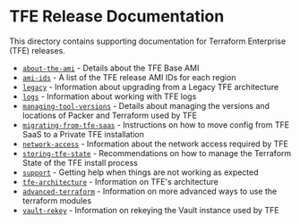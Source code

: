 # TFE Release Documentation

This directory contains supporting documentation for Terraform Enterprise (TFE)
releases.

* [`about-the-ami`](about-the-ami.md) - Details about the TFE Base AMI
* [`ami-ids`](ami-ids.md) - A list of the TFE release AMI IDs for each region
* [`legacy`](legacy.md) - Information about upgrading from a Legacy TFE architecture
* [`logs`](logs.md) - Information about working with TFE logs
* [`managing-tool-versions`](managing-tool-versions.md) - Details about managing the versions and locations of Packer and Terraform used by TFE
* [`migrating-from-tfe-saas`](migrating-from-tfe-saas.md) - Instructions on how to move config from TFE SaaS to a Private TFE installation
* [`network-access`](network-access.md) - Information about the network access required by TFE
* [`storing-tfe-state`](storing-tfe-state.md) - Recommendations on how to manage the Terraform State of the TFE install process
* [`support`](support.md) - Getting help when things are not working as expected
* [`tfe-architecture`](tfe-architecture.md) - Information on TFE's architecture
* [`advanced-terraform`](advanced-terraform.md) - Information on more advanced ways to use the terraform modules
* [`vault-rekey`](vault-rekey.md) - Information on rekeying the Vault instance used by TFE
